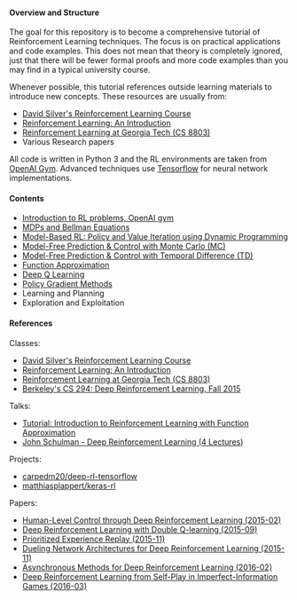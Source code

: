 #### Overview and Structure

The goal for this repository is to become a comprehensive tutorial of Reinforcement Learning techniques. The focus is on practical applications and code examples. This does not mean that theory is completely ignored, just that there will be fewer formal proofs and more code examples than you may find in a typical university course.

Whenever possible, this tutorial references outside learning materials to introduce new concepts. These resources are usually from:

- [David Silver's Reinforcement Learning Course](http://www0.cs.ucl.ac.uk/staff/d.silver/web/Teaching.html)
- [Reinforcement Learning: An Introduction](https://www.dropbox.com/s/b3psxv2r0ccmf80/book2015oct.pdf)
- [Reinforcement Learning at Georgia Tech (CS 8803)](https://www.udacity.com/course/reinforcement-learning--ud600)
- Various Research papers

All code is written in Python 3 and the RL environments are taken from [OpenAI Gym](https://gym.openai.com/). Advanced techniques use [Tensorflow](tensorflow.org/) for neural network implementations.


#### Contents

- [Introduction to RL problems, OpenAI gym](Introduction/)
- [MDPs and Bellman Equations](MDP/)
- [Model-Based RL: Policy and Value Iteration using Dynamic Programming](DP/)
- [Model-Free Prediction & Control with Monte Carlo (MC)](MC/)
- [Model-Free Prediction & Control with Temporal Difference (TD)](TD/)
- [Function Approximation](FA/)
- [Deep Q Learning](DeepQ/)
- [Policy Gradient Methods](PolicyGradient/)
- Learning and Planning
- Exploration and Exploitation



#### References

Classes:

- [David Silver's Reinforcement Learning Course](http://www0.cs.ucl.ac.uk/staff/d.silver/web/Teaching.html)
- [Reinforcement Learning: An Introduction](https://webdocs.cs.ualberta.ca/~sutton/book/the-book.html)
- [Reinforcement Learning at Georgia Tech (CS 8803)](https://www.udacity.com/course/reinforcement-learning--ud600)
- [Berkeley's CS 294: Deep Reinforcement Learning, Fall 2015](http://rll.berkeley.edu/deeprlcourse/)

Talks:

- [Tutorial: Introduction to Reinforcement Learning with Function Approximation](https://www.youtube.com/watch?v=ggqnxyjaKe4)
- [John Schulman - Deep Reinforcement Learning (4 Lectures)](https://www.youtube.com/playlist?list=PLjKEIQlKCTZYN3CYBlj8r58SbNorobqcp)

Projects:

- [carpedm20/deep-rl-tensorflow](https://github.com/carpedm20/deep-rl-tensorflow)
- [matthiasplappert/keras-rl](https://github.com/matthiasplappert/keras-rl)

Papers:

- [Human-Level Control through Deep Reinforcement Learning (2015-02)](http://www.readcube.com/articles/10.1038/nature14236)
- [Deep Reinforcement Learning with Double Q-learning (2015-09)](http://arxiv.org/abs/1509.06461)
- [Prioritized Experience Replay (2015-11)](http://arxiv.org/abs/1511.05952)
- [Dueling Network Architectures for Deep Reinforcement Learning (2015-11)](http://arxiv.org/abs/1511.06581)
- [Asynchronous Methods for Deep Reinforcement Learning (2016-02)](http://arxiv.org/abs/1602.01783)
- [Deep Reinforcement Learning from Self-Play in Imperfect-Information Games (2016-03)](http://arxiv.org/abs/1603.01121)